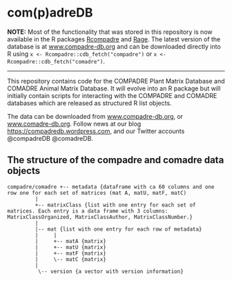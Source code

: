 com(p)adreDB
==========

**NOTE:** Most of the functionality that was stored in this repository is now available in the R packages [Rcompadre](https://github.com/jonesor/Rcompadre) and [Rage](https://github.com/jonesor/Rage). The latest version of the database is at www.compadre-db.org and can be downloaded directly into R using `x <- Rcompadre::cdb_fetch("compadre")` or `x <- Rcompadre::cdb_fetch("comadre")`.


------

This repository contains code for the COMPADRE Plant Matrix Database and COMADRE Animal Matrix Database.
It will evolve into an R package but will initially contain scripts for interacting with the COMPADRE and COMADRE databases which are released as structured R list objects.

The data can be downloaded from www.compadre-db.org, or www.comadre-db.org.
Follow news at our blog https://compadredb.wordpress.com, and our Twitter accounts @compadreDB @comadreDB.


The structure of the compadre and comadre data objects
-----------------------------------------
    compadre/comadre +-- metadata {dataframe with ca 60 columns and one row one for each set of matrices (mat A, matU, matF, matC)
             |
             +-- matrixClass {list with one entry for each set of matrices. Each entry is a data frame with 3 columns: MatrixClassOrganized, MatrixClassAuthor, MatrixClassNumber.}
             |
             |-- mat {list with one entry for each row of metadata}
             |     |
             |     +-- matA {matrix}
             |     +-- matU {matrix}
             |     +-- matF {matrix}
             |     \-- matC {matrix}
             |
              \-- version {a vector with version information}


